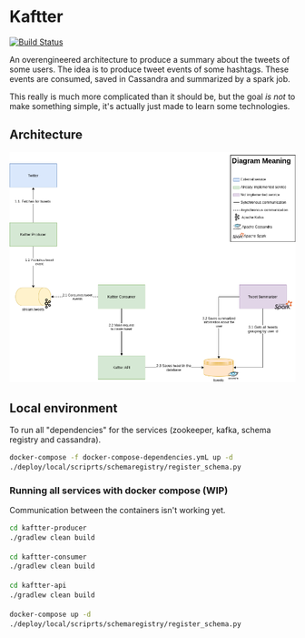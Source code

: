 # Kaftter

[![Build Status](https://travis-ci.com/eaneto/kaftter.svg?branch=master)](https://travis-ci.com/eaneto/kaftter)

An overengineered architecture to produce a summary about the tweets
of some users. The idea is to produce tweet events of some hashtags.
These events are consumed, saved in Cassandra and summarized by
a spark job.

This really is much more complicated than it should be, but the
goal *is not* to make something simple, it's actually just made to
learn some technologies.

## Architecture

![Architecture](./docs/kaftter.png)

## Local environment

To run all "dependencies" for the services (zookeeper, kafka, schema
registry and cassandra).

```bash
docker-compose -f docker-compose-dependencies.ymL up -d
./deploy/local/scriprts/schemaregistry/register_schema.py
```

### Running all services with docker compose (WIP)

Communication between the containers isn't working yet.

```bash
cd kaftter-producer
./gradlew clean build

cd kaftter-consumer
./gradlew clean build

cd kaftter-api
./gradlew clean build

docker-compose up -d
./deploy/local/scriprts/schemaregistry/register_schema.py
```

